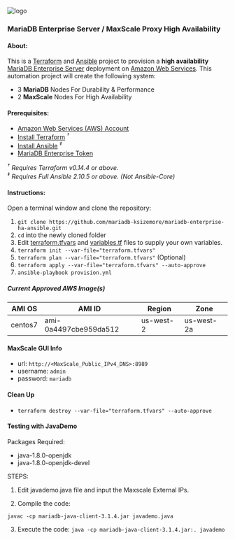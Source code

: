 ![logo](https://mariadb.com/wp-content/uploads/2019/11/mariadb-logo_blue-transparent-600x150.png)

### MariaDB Enterprise Server / MaxScale Proxy High Availability

#### About:

This is a [Terraform](https://www.terraform.io/) and [Ansible](https://www.ansible.com/) project to provision a **high availability** [MariaDB Enterprise
Server](https://mariadb.com/docs/) deployment on [Amazon Web Services](https://aws.amazon.com/). This automation project will create the following system:

*   3 **MariaDB** Nodes For Durability & Performance
*   2 **MaxScale** Nodes For High Availability

#### Prerequisites:

*   [Amazon Web Services (AWS) Account](https://aws.amazon.com/)
*   [Install Terraform](https://www.terraform.io) *<sup>†</sup>*
*   [Install Ansible](https://docs.ansible.com/ansible/latest/installation_guide/intro_installation.html#installing-ansible-with-pip) *<sup>‡</sup>*
*   [MariaDB Enterprise Token](https://customers.mariadb.com/downloads/token/)

*<sup>†</sup> Requires Terraform v0.14.4 or above.*  
*<sup>‡</sup> Requires Full Ansible 2.10.5 or above. (Not Ansible-Core)*

#### Instructions:

Open a terminal window and clone the repository:

1.  `git clone https://github.com/mariadb-ksizemore/mariadb-enterprise-ha-ansible.git`
2.  `cd` into the newly cloned folder
3.  Edit [terraform.tfvars](terraform.tfvars) and [variables.tf](variables.tf) files to supply your own variables.
4.  `terraform init --var-file="terraform.tfvars"`
5.  `terraform plan --var-file="terraform.tfvars"` (Optional)
6.  `terraform apply --var-file="terraform.tfvars" --auto-approve`
7.  `ansible-playbook provision.yml`


##### Current Approved AWS Image(s)
AMI OS|AMI ID|Region|Zone|
---|---|---|---|
centos7|ami-0a4497cbe959da512|us-west-2|us-west-2a|


#### MaxScale GUI Info

*   url: `http://<MaxScale_Public_IPv4_DNS>:8989`
*   username: `admin`
*   password: `mariadb`


#### Clean Up

*   `terraform destroy --var-file="terraform.tfvars" --auto-approve`



#### Testing with JavaDemo

Packages Required:
- java-1.8.0-openjdk
- java-1.8.0-openjdk-devel


STEPS:

1. Edit javademo.java file and input the Maxscale External IPs.

2. Compile the code:

`javac -cp mariadb-java-client-3.1.4.jar javademo.java`

3. Execute the code:
`java -cp mariadb-java-client-3.1.4.jar:. javademo`
